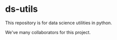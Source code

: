 # ds-utils
This repository is for data science utilities in python.

We've many collaborators for this project.
